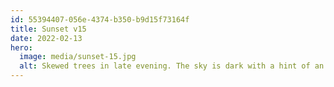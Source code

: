 ```yaml
---
id: 55394407-056e-4374-b350-b9d15f73164f
title: Sunset v15
date: 2022-02-13
hero:
  image: media/sunset-15.jpg
  alt: Skewed trees in late evening. The sky is dark with a hint of an orange-golden sunset.
---
```

